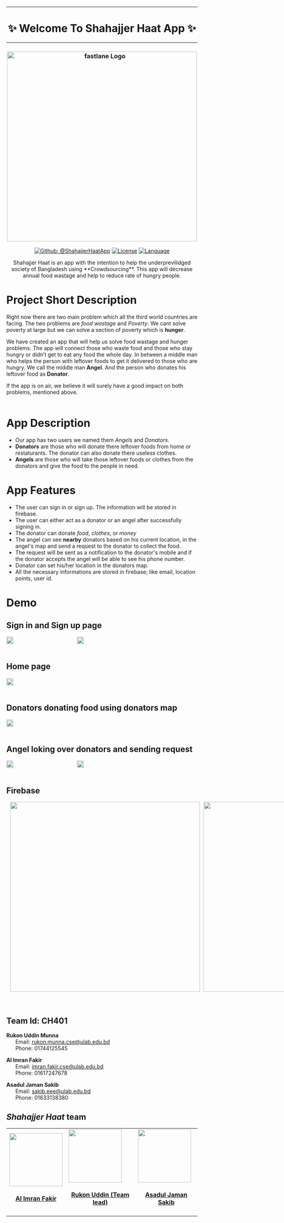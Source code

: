 <hr />
<h1 align="center">
  ✨ Welcome To Shahajjer Haat App</a> ✨
</h1>
<hr />

<h3 align="center">
  <a href="https://github.com/rukon-uddin/Shahjjer-hat-app/blob/main/assets/logoText.png">
  <img src="https://github.com/rukon-uddin/Shahjjer-hat-app/blob/main/assets/logoText.png?raw=true" alt="fastlane Logo" width="500">
  </a>
</h3>
<div align = "center">

[![Github: @ShahajjerHaatApp](https://img.shields.io/badge/contact-%40shahajjerHaatApp-blue)](https://github.com/rukon-uddin/Shahjjer-hat-app)
[![License](https://img.shields.io/github/license/rukon-uddin/Shahjjer-hat-app?color=Green)](https://github.com/rukon-uddin/Shahjjer-hat-app/blob/main/LICENSE)
[![Language](https://img.shields.io/badge/Language-Java-brightgreen)](https://github.com/rukon-uddin/Shahjjer-hat-app)

</div>

<div align = "center">
Shahajjer Haat is an app with the intention to help the underprevilidged society of Bangladesh using **Crowdsourcing**. This app will decrease annual food wastage and help to reduce rate of hungry people.
</div>

# Project Short Description

 Right now there are two main problem which all the third world countries are facing. The two problems are _food wastage_ and _Poverty_. We cant solve poverty at large but we can solve a section of poverty which is **hunger**.

 We have created an app that will help us solve food wastage and hunger problems. The app will connect those who waste food and those who stay hungry or didn’t get to eat any food the whole day. In between a middle man who helps the person with leftover foods to get it delivered to those who are hungry. We call the middle man **Angel**. And the person who donates his leftover food as **Donator**. 

 If the app is on air, we believe it will surely have a good impact on both problems, mentioned above.
 <br>
 <br>

# App Description
- Our app has two users we named them _Angels_ and _Donators_.
- **Donators** are those who will donate there leftover foods from home or restaturants. The donator can also donate there useless clothes.
- **Angels** are those who will take those leftover foods or clothes from the donators and give the food to the people in need.

# App Features
- The user can sign in or sign up. The information will be stored in firebase.
- The user can either act as a donator or an angel after successfully signing in.
- The donator can donate _food_, _clothes_, or _money_
- The angel can see **nearby** donators based on his current location, in the angel's map and send a request to the donator to collect the food.
- The request will be sent as a notification to the donator's mobile and if the donator accepts the angel will be able to see his phone number.
- Donator can set his/her location in the donators map.
- All the necessary informations are stored in firebase; like email, location points, user id.

# Demo
## Sign in and Sign up page
<div style="display:flex;" >
	<img src="https://github.com/rukon-uddin/Shahjjer-hat-app/blob/main/assets/Capture2.png?raw=true" width="19%" >
	<img src="https://github.com/rukon-uddin/Shahjjer-hat-app/blob/main/assets/loginSignup.gif?raw=true" width="19%" style="margin-left:90px;" >
</div>
<br>

## Home page
<div style="display:flex;" >
	<img src="https://github.com/rukon-uddin/Shahjjer-hat-app/blob/main/assets/DonatorsAngels.png?raw=true" width="19%" >
</div>
<br>

## Donators donating food using donators map
<div style="display:flex;" >
	<img src="https://github.com/rukon-uddin/Shahjjer-hat-app/blob/main/assets/donatorDonatingFood.gif?raw=true" width="19%" >
</div>
<br>

## Angel loking over donators and sending request
<div style="display:flex;" >
	<img src="https://github.com/rukon-uddin/Shahjjer-hat-app/blob/main/assets/angelMap.gif?raw=true" width="19%" >
  	<img src="https://github.com/rukon-uddin/Shahjjer-hat-app/blob/main/assets/sendingRequest.gif?raw=true" width="19%"  style="margin-left:90px;">
</div>
<br>

## Firebase
<div style="display:flex;" >
  <img src="https://github.com/rukon-uddin/Shahjjer-hat-app/blob/main/assets/firebaseTable.png?raw=true"  style="margin-left:10px;" width = 500dp >
    <img src="https://github.com/rukon-uddin/Shahjjer-hat-app/blob/main/assets/firebaseAuthentication.png?raw=true0p;/"  style="margin-left:10px;" width = 500dp >
</div>

<br>
<br>



## Team Id: CH401
  <b>Rukon Uddin Munna</b> <br>
  &nbsp;&nbsp;&nbsp;&nbsp;&nbsp; Email: <a>rukon.munna.cse@ulab.edu.bd</a> <br>
  &nbsp;&nbsp;&nbsp;&nbsp;&nbsp; Phone: 01744125545</a> <br>

  <b>Al Imran Fakir</b> <br>
  &nbsp;&nbsp;&nbsp;&nbsp;&nbsp; Email: <a>imran.fakir.cse@ulab.edu.bd</a> <br>
  &nbsp;&nbsp;&nbsp;&nbsp;&nbsp; Phone: 01617247678</a> <br>

  <b>Asadul Jaman Sakib</b> <br>
  &nbsp;&nbsp;&nbsp;&nbsp;&nbsp; Email: <a>sakib.eee@ulab.edu.bd</a> <br>
  &nbsp;&nbsp;&nbsp;&nbsp;&nbsp; Phone: 01633138380</a> <br>



## **_Shahajjer Haat_ team**

<!-- This table is regenerated and resorted on each release -->
<table id='team'>
<tr>
<td id='al-imran'>
<img src='https://avatars.githubusercontent.com/u/48122690?v=4' width='140px;'>
</a>
<h4 align='center'><a href = 'https://github.com/alimranfakir'> Al Imran Fakir</a></h4>
</td>
<td id='Rukon-uddin'>
<a href='https://github.com/rukon-uddin'>
<img src='https://avatars.githubusercontent.com/u/57187277?v=4' width='140px;'>
</a>
<h4 align='center'><a href='https://github.com/rukon-uddin'>Rukon Uddin (Team lead)</a></h4>
</td>
<td id='sakib'>
<a href='https://www.facebook.com/sakib.specific'>
<img src='https://github.com/rukon-uddin/Shahjjer-hat-app/blob/main/assets/sakib.jpg?raw=true' width='140px;' height ='140px';>
</a>
<h4 align='center'><a href='https://www.facebook.com/sakib.specific'>Asadul Jaman Sakib</a></h4>
</tr>
</table>


